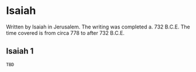 # Isaiah

Written by Isaiah in Jerusalem. The writing was completed a. 732 B.C.E. The time covered is from circa 778 to after 732 B.C.E.

## Isaiah 1

```
TBD
```


